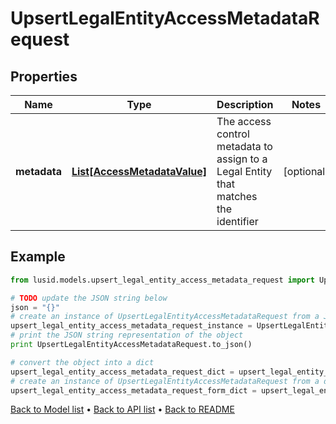 # UpsertLegalEntityAccessMetadataRequest


## Properties
Name | Type | Description | Notes
------------ | ------------- | ------------- | -------------
**metadata** | [**List[AccessMetadataValue]**](AccessMetadataValue.md) | The access control metadata to assign to a Legal Entity that matches the identifier | [optional] 

## Example

```python
from lusid.models.upsert_legal_entity_access_metadata_request import UpsertLegalEntityAccessMetadataRequest

# TODO update the JSON string below
json = "{}"
# create an instance of UpsertLegalEntityAccessMetadataRequest from a JSON string
upsert_legal_entity_access_metadata_request_instance = UpsertLegalEntityAccessMetadataRequest.from_json(json)
# print the JSON string representation of the object
print UpsertLegalEntityAccessMetadataRequest.to_json()

# convert the object into a dict
upsert_legal_entity_access_metadata_request_dict = upsert_legal_entity_access_metadata_request_instance.to_dict()
# create an instance of UpsertLegalEntityAccessMetadataRequest from a dict
upsert_legal_entity_access_metadata_request_form_dict = upsert_legal_entity_access_metadata_request.from_dict(upsert_legal_entity_access_metadata_request_dict)
```
[Back to Model list](../README.md#documentation-for-models) &#8226; [Back to API list](../README.md#documentation-for-api-endpoints) &#8226; [Back to README](../README.md)


